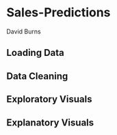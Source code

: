 # Sales-Predictions
David Burns

## Loading Data
 
## Data Cleaning

## Exploratory Visuals

## Explanatory Visuals
